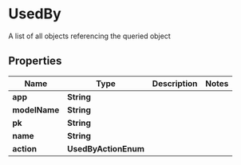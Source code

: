 

# UsedBy

A list of all objects referencing the queried object

## Properties

| Name | Type | Description | Notes |
|------------ | ------------- | ------------- | -------------|
|**app** | **String** |  |  |
|**modelName** | **String** |  |  |
|**pk** | **String** |  |  |
|**name** | **String** |  |  |
|**action** | **UsedByActionEnum** |  |  |



